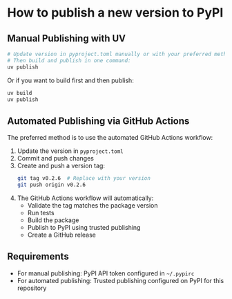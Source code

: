# How to publish a new version to PyPI

## Manual Publishing with UV

```bash
# Update version in pyproject.toml manually or with your preferred method
# Then build and publish in one command:
uv publish
```

Or if you want to build first and then publish:

```bash
uv build
uv publish
```

## Automated Publishing via GitHub Actions

The preferred method is to use the automated GitHub Actions workflow:

1. Update the version in `pyproject.toml`
2. Commit and push changes
3. Create and push a version tag:
   ```bash
   git tag v0.2.6  # Replace with your version
   git push origin v0.2.6
   ```
4. The GitHub Actions workflow will automatically:
   - Validate the tag matches the package version
   - Run tests
   - Build the package
   - Publish to PyPI using trusted publishing
   - Create a GitHub release

## Requirements

- For manual publishing: PyPI API token configured in `~/.pypirc`
- For automated publishing: Trusted publishing configured on PyPI for this repository